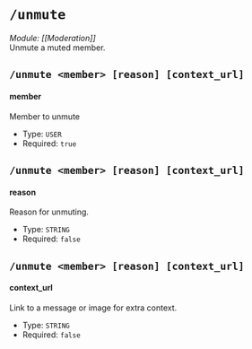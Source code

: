 # `/unmute`
*Module: [[Moderation]]*<br>
Unmute a muted member.
## `/unmute <member> [reason] [context_url]`
#### member
Member to unmute
- Type: `USER`
- Required: `true`
## `/unmute <member> [reason] [context_url]`
#### reason
Reason for unmuting.
- Type: `STRING`
- Required: `false`
## `/unmute <member> [reason] [context_url]`
#### context_url
Link to a message or image for extra context.
- Type: `STRING`
- Required: `false`